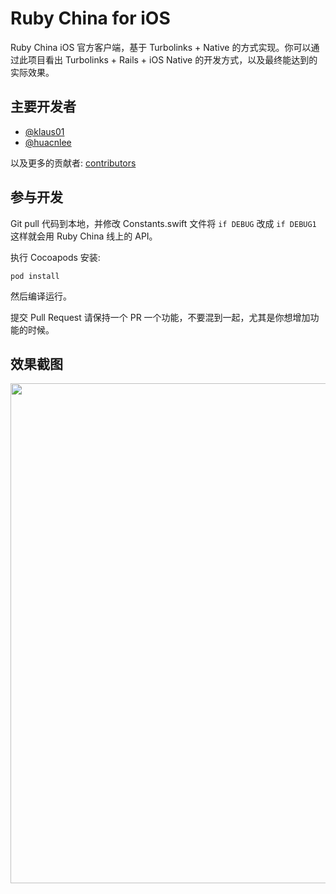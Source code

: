 # Ruby China for iOS

Ruby China iOS 官方客户端，基于 Turbolinks + Native 的方式实现。你可以通过此项目看出 Turbolinks + Rails + iOS Native 的开发方式，以及最终能达到的实际效果。

## 主要开发者

- [@klaus01](https://github.com/klaus01)
- [@huacnlee](https://github.com/huacnlee)

以及更多的贡献者: [contributors](https://github.com/ruby-china/ruby-china-ios/graphs/contributors)

## 参与开发

Git pull 代码到本地，并修改 Constants.swift 文件将 `if DEBUG` 改成 `if DEBUG1` 这样就会用 Ruby China 线上的 API。

执行 Cocoapods 安装:

```
pod install
```

然后编译运行。

提交 Pull Request 请保持一个 PR 一个功能，不要混到一起，尤其是你想增加功能的时候。

## 效果截图

<a href="https://cloud.githubusercontent.com/assets/5518/18042702/6d7ce8a0-6df5-11e6-8bb2-3a02b621cae9.png"><img src="https://cloud.githubusercontent.com/assets/5518/18042702/6d7ce8a0-6df5-11e6-8bb2-3a02b621cae9.png" width="800"></a>
